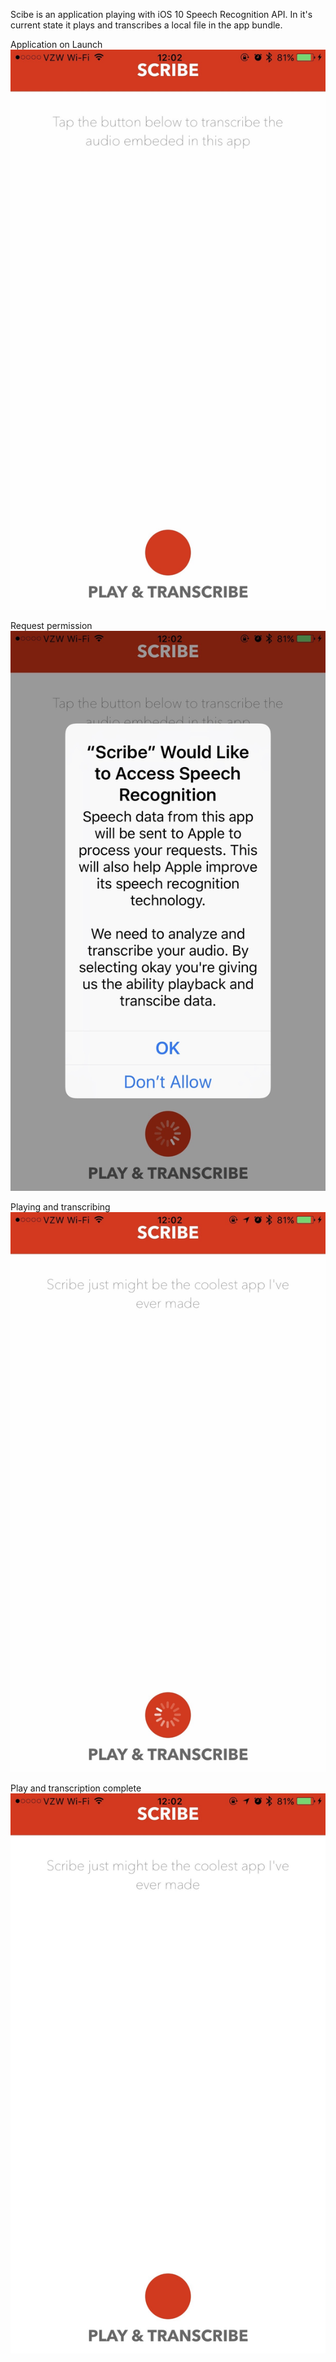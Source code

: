 Scibe is an application playing with iOS 10 Speech Recognition API. In it's current state it plays and transcribes a local file in the app bundle.


Application on Launch
![Alt text](https://github.com/mrabins/Scribe/blob/assets/IMG_3402.jpg)

Request permission
![Alt text](https://github.com/mrabins/Scribe/blob/assets/IMG_3403.jpg)

Playing and transcribing
![Alt text](https://github.com/mrabins/Scribe/blob/assets/IMG_3404.jpg)

Play and transcription complete
![Alt text](https://github.com/mrabins/Scribe/blob/assets/IMG_3405.jpg)
